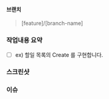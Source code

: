 #### 브랜치

> [feature]/[branch-name]

### 작업내용 요약

- [ ] ex) 할일 목록의 Create 를 구현합니다.

### 스크린샷

### 이슈
